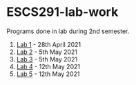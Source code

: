 # ESCS291-lab-work
Programs done in lab during 2nd semester.

1. [Lab 1](https://github.com/ArnabC27/ESCS291-lab-work/tree/main/lab-1-28-apr-2021) - 28th April 2021
2. [Lab 2](https://github.com/ArnabC27/ESCS291-lab-work/tree/main/lab-2-5-may-2021) - 5th May 2021
3. [Lab 3](https://github.com/ArnabC27/ESCS291-lab-work/tree/main/lab-3-5-may-2021) - 5th May 2021
4. [Lab 4](https://github.com/ArnabC27/ESCS291-lab-work/tree/main/lab-4-12-may-2021) - 12th May 2021
5. [Lab 5](https://github.com/ArnabC27/ESCS291-lab-work/tree/main/lab-5-12-may-2021) - 12th May 2021
